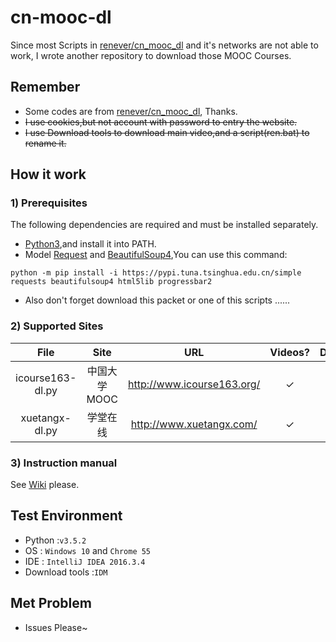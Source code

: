 # cn-mooc-dl
Since most Scripts in [renever/cn_mooc_dl](https://github.com/renever/cn_mooc_dl) and it's networks are not able to work,
I wrote another repository to download those MOOC Courses.

## Remember
* Some codes are from [renever/cn_mooc_dl](https://github.com/renever/cn_mooc_dl), Thanks.
* ~~I use cookies,but not account with password to entry the website.~~
* ~~I use Download tools to download main video,and a script(ren.bat) to rename it.~~

## How it work
### 1) Prerequisites
The following dependencies are required and must be installed separately.
* [Python3](https://www.python.org/downloads/),and install it into PATH.
* Model [Request](http://docs.python-requests.org/zh_CN/latest/user/install.html#install) and [BeautifulSoup4](https://www.crummy.com/software/BeautifulSoup/bs4/doc/index.zh.html#id5),You can use this command:
```
python -m pip install -i https://pypi.tuna.tsinghua.edu.cn/simple requests beautifulsoup4 html5lib progressbar2
```
* Also don't forget download this packet or one of this scripts ......

### 2) Supported Sites

| File | Site | URL | Videos?  | Documents? | Subtitle?|
|:-------------:|:------------------:|:---:|:---:|:---:|:---:|
| icourse163-dl.py | 中国大学MOOC | <http://www.icourse163.org/> | ✓ | ✓ | ✓ |
| xuetangx-dl.py | 学堂在线 | <http://www.xuetangx.com/> | ✓ | ?| ? |

### 3) Instruction manual
See [Wiki](wiki) please.

## Test Environment
* Python :`v3.5.2`
* OS : `Windows 10` and `Chrome 55`
* IDE : `IntelliJ IDEA 2016.3.4`
* Download tools :`IDM`

## Met Problem
* Issues Please~